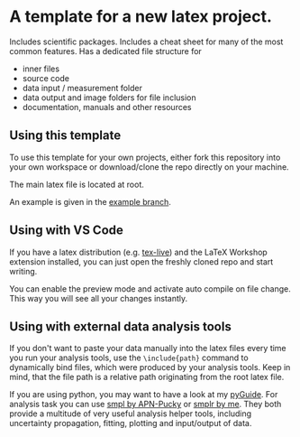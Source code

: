 # A template for a new latex project.
Includes scientific packages.
Includes a cheat sheet for many of the most common features.
Has a dedicated file structure for
- inner files
- source code
- data input / measurement folder
- data output and image folders for file inclusion
- documentation, manuals and other resources

## Using this template
To use this template for your own projects, either fork this repository into your own workspace or download/clone the repo directly on your machine.

The main latex file is located at root.

An example is given in the [example branch](https://github.com/dfb159/latex_vorlage/tree/example).

## Using with VS Code
If you have a latex distribution (e.g. [tex-live](https://www.tug.org/texlive/)) and the LaTeX Workshop extension installed, you can just open the freshly cloned repo and start writing.

You can enable the preview mode and activate auto compile on file change.
This way you will see all your changes instantly.

## Using with external data analysis tools
If you don't want to paste your data manually into the latex files every time you run your analysis tools, use the ```\include{path}``` command to dynamically bind files, which were produced by your analysis tools.
Keep in mind, that the file path is a relative path originating from the root latex file.

If you are using python, you may want to have a look at my [pyGuide](https://github.com/dfb159/pyGuide).
For analysis task you can use [smpl by APN-Pucky](https://github.com/APN-Pucky/smpl/tree/master) or [smplr by me](https://github.com/dfb159/smplr).
They both provide a multitude of very useful analysis helper tools, including uncertainty propagation, fitting, plotting and input/output of data.

